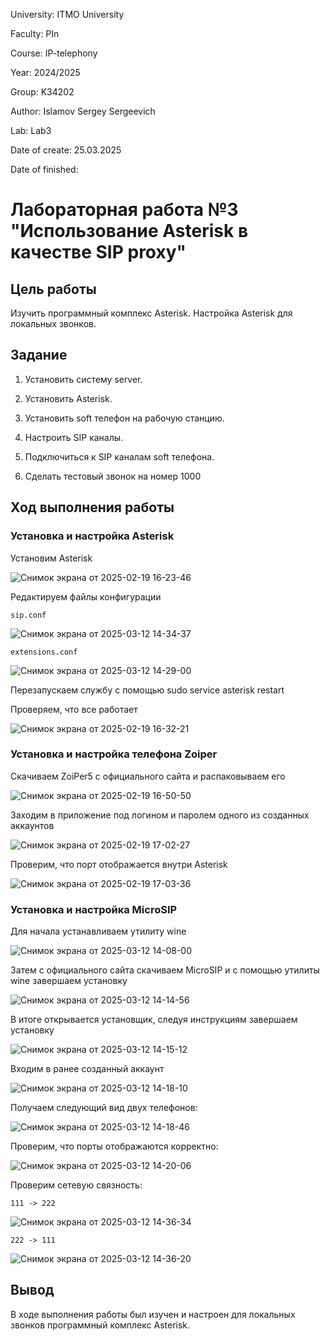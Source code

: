 University: ITMO University

Faculty: PIn

Course: IP-telephony

Year: 2024/2025

Group: K34202

Author: Islamov Sergey Sergeevich

Lab: Lab3

Date of create: 25.03.2025

Date of finished: 

# Лабораторная работа №3 "Использование Asterisk в качестве SIP proxy"

## Цель работы

Изучить программный комплекс Asterisk. Настройка Asterisk для локальных звонков.

## Задание

1. Установить систему server.
   
2. Установить Asterisk.
   
3. Установить soft телефон на рабочую станцию.
   
4. Настроить SIP каналы.

5. Подключиться к SIP каналам soft телефона.

6. Сделать тестовый звонок на номер 1000
   
## Ход выполнения работы 

### Установка и настройка Asterisk

Установим Asterisk

![Снимок экрана от 2025-02-19 16-23-46](https://github.com/user-attachments/assets/4aa09aa1-d032-49dd-a36d-7717a8e380c2)

Редактируем файлы конфигурации

`sip.conf`

![Снимок экрана от 2025-03-12 14-34-37](https://github.com/user-attachments/assets/df302f7a-a656-4d3b-be03-261930a9bf04)

`extensions.conf`

![Снимок экрана от 2025-03-12 14-29-00](https://github.com/user-attachments/assets/6263d155-bf6e-4cf8-8f6d-8edc9903060b)

Перезапускаем службу с помощью sudo service asterisk restart

Проверяем, что все работает

![Снимок экрана от 2025-02-19 16-32-21](https://github.com/user-attachments/assets/020e1db8-a843-4b13-b5bc-afda8b18376b)

### Установка и настройка телефона Zoiper

Скачиваем ZoiPer5 с официального сайта и распаковываем его

![Снимок экрана от 2025-02-19 16-50-50](https://github.com/user-attachments/assets/b30dc4d8-d29e-41c0-8864-8644baa14f87)

Заходим в приложение под логином и паролем одного из созданных аккаунтов 

![Снимок экрана от 2025-02-19 17-02-27](https://github.com/user-attachments/assets/c543cfc2-e4e2-4106-a211-fced194ec441)

Проверим, что порт отображается внутри Asterisk

![Снимок экрана от 2025-02-19 17-03-36](https://github.com/user-attachments/assets/025ea53b-724e-4fa0-9dc3-49fd7936e33c)


### Установка и настройка MicroSIP

Для начала устанавливаем утилиту wine

![Снимок экрана от 2025-03-12 14-08-00](https://github.com/user-attachments/assets/e2d4ae26-5a09-4475-aa25-0a496c206745)

Затем с официального сайта скачиваем MicroSIP и с помощью утилиты wine завершаем установку

![Снимок экрана от 2025-03-12 14-14-56](https://github.com/user-attachments/assets/910bc2e2-f06f-4eeb-a5c6-c8fcfab61334)

В итоге открывается установщик, следуя инструкциям завершаем установку

![Снимок экрана от 2025-03-12 14-15-12](https://github.com/user-attachments/assets/0bd512fb-f01c-441f-9d7d-ead0c70b6cde)

Входим в ранее созданный аккаунт 

![Снимок экрана от 2025-03-12 14-18-10](https://github.com/user-attachments/assets/452f0b70-ea44-4adc-93fa-797a411edfdc)

Получаем следующий вид двух телефонов:

![Снимок экрана от 2025-03-12 14-18-46](https://github.com/user-attachments/assets/62a15a80-f56f-4fd5-b06f-77f8a2193679)

Проверим, что порты отображаются корректно:

![Снимок экрана от 2025-03-12 14-20-06](https://github.com/user-attachments/assets/2c0dd0cf-b2fc-4fd7-b819-b19db4959bcf)

Проверим сетевую связность:

`111 -> 222`

![Снимок экрана от 2025-03-12 14-36-34](https://github.com/user-attachments/assets/49506eea-93d3-4b21-9acf-c85507f792c9)

`222 -> 111`

![Снимок экрана от 2025-03-12 14-36-20](https://github.com/user-attachments/assets/56214d9e-c6dc-4e41-acb3-17b019eacf1e)

## Вывод 

В ходе выполнения работы был изучен и настроен для локальных звонков программный комплекс Asterisk. 



